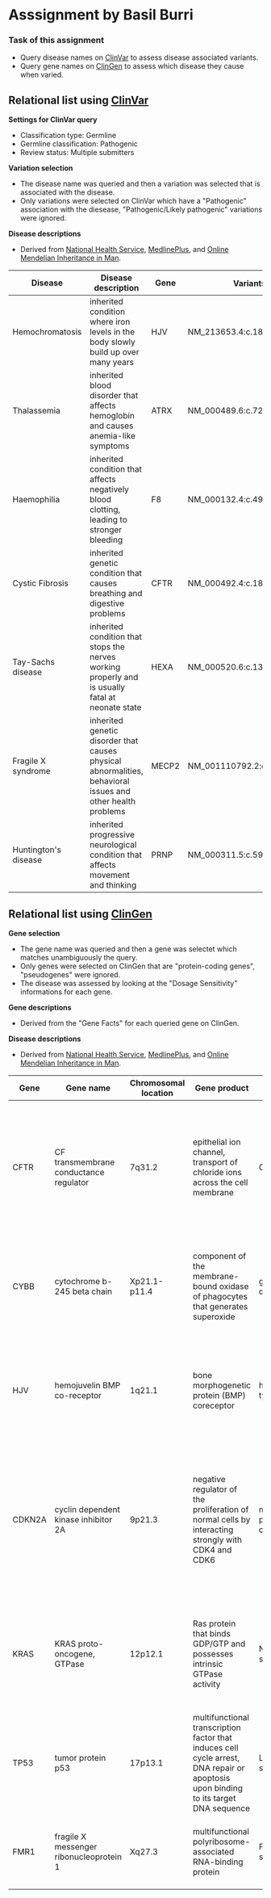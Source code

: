 # **Asssignment by Basil Burri**


### Task of this assignment
- Query disease names on [ClinVar](https://www.ncbi.nlm.nih.gov/clinvar/) to assess disease associated variants.
- Query gene names on [ClinGen](https://clinicalgenome.org/) to assess which disease they cause when varied.


## **Relational list using [ClinVar](https://www.ncbi.nlm.nih.gov/clinvar/)**

**Settings for ClinVar query**
- Classification type: Germline
- Germline classification: Pathogenic
- Review status: Multiple submitters

**Variation selection**
- The disease name was queried and then a variation was selected that is associated with the disease.
- Only variations were selected on ClinVar which have a "Pathogenic" association with the diesease, "Pathogenic/Likely pathogenic" variations were ignored.

**Disease descriptions**
- Derived from [National Health Service](https://www.nhs.uk/conditions/), [MedlinePlus](https://medlineplus.gov/), and [Online Mendelian Inheritance in Man](https://www.omim.org/).

|Disease|Disease description|Gene|Variants（HGVS)|
|-------|-------------------|----|--------|
|Hemochromatosis|inherited condition where iron levels in the body slowly build up over many years|HJV|NM_213653.4:c.187C>T|
|Thalassemia|inherited blood disorder that affects hemoglobin and causes anemia-like symptoms|ATRX|NM_000489.6:c.7205del|
|Haemophilia|inherited condition that affects negatively blood clotting, leading to stronger bleeding|F8|NM_000132.4:c.4936del|
|Cystic Fibrosis|inherited genetic condition that causes breathing and digestive problems|CFTR|NM_000492.4:c.1891dup|
|Tay-Sachs disease|inherited condition that stops the nerves working properly and is usually fatal at neonate state|HEXA|NM_000520.6:c.1385A>T|
|Fragile X syndrome|inherited genetic disorder that causes physical abnormalities, behavioral issues and other health problems|MECP2|NM_001110792.2:c.1198_1199delinsTA|
|Huntington's disease|inherited progressive neurological condition that affects movement and thinking|PRNP|NM_000311.5:c.593T>C|


## **Relational list using [ClinGen](https://clinicalgenome.org/)**

**Gene selection**
- The gene name was queried and then a gene was selectet which matches unambiguously the query.
- Only genes were selected on ClinGen that are "protein-coding genes", "pseudogenes" were ignored.
- The disease was assessed by looking at the "Dosage Sensitivity" informations for each gene.

**Gene descriptions**
- Derived from the "Gene Facts" for each queried gene on ClinGen.

**Disease descriptions**
- Derived from [National Health Service](https://www.nhs.uk/conditions/), [MedlinePlus](https://medlineplus.gov/), and [Online Mendelian Inheritance in Man](https://www.omim.org/).

|Gene|Gene name|Chromosomal location|Gene product|Disease|Disease description|
|----|---------|--------------------|------------|-------|-------------------|
|CFTR|CF transmembrane conductance regulator|7q31.2|epithelial ion channel, transport of chloride ions across the cell membrane|Cystic fibrosis|genetic disorder characterized by the production of sweat with a high salt content and mucus secretions with an abnormal viscosity|
|CYBB|cytochrome b-245 beta chain|Xp21.1-p11.4|component of the membrane-bound oxidase of phagocytes that generates superoxide|granulomatous disease|genetic condition where leucocytes are unable to destroy potentially harmful bacteria and fungi|
|HJV|hemojuvelin BMP co-receptor|1q21.1|bone morphogenetic protein (BMP) coreceptor|hemochromatosis type 2A|inherited condition where iron levels in the body severely build up and lead to organ failure before 30 years of age|
|CDKN2A|cyclin dependent kinase inhibitor 2A|9p21.3|negative regulator of the proliferation of normal cells by interacting strongly with CDK4 and CDK6|melanoma-pancreatic cancer syndrome|inherited cancer predisposition syndrome in which mutation carriers have an increased risk of developing malignant melanoma and/or pancreatic cancer|
|KRAS|KRAS proto-oncogene, GTPase|12p12.1|Ras protein that binds GDP/GTP and possesses intrinsic GTPase activity|Noonan syndrome|dysmorphic syndrome characterized primarily by dysmorphic facial features, cardiac abnormalities, and short stature|
|TP53|tumor protein p53|17p13.1|multifunctional transcription factor that induces cell cycle arrest, DNA repair or apoptosis upon binding to its target DNA sequence|Li-Fraumeni syndrome|rare cancer predisposition syndrome characterized by the early-onset of multiple primary cancers|
|FMR1|fragile X messenger ribonucleoprotein 1|Xq27.3|multifunctional polyribosome-associated RNA-binding protein|Fragile X syndrome|genetic disorder characterized by mild-to-moderate intellectual disability|
